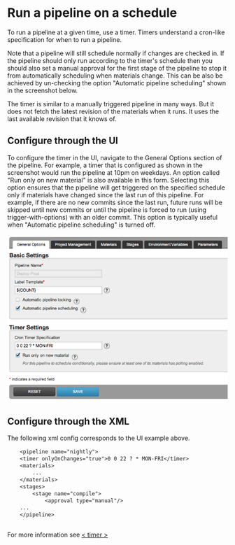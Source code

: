 # Run a pipeline on a schedule

To run a pipeline at a given time, use a timer. Timers understand a cron-like specification for when to run a pipeline.

Note that a pipeline will still schedule normally if changes are checked in. If the pipeline should only run according to the timer's schedule then you should also set a manual approval for the first stage of the pipeline to stop it from automatically scheduling when materials change. This can be also be achieved by un-checking the option "Automatic pipeline scheduling" shown in the screenshot below.

The timer is similar to a manually triggered pipeline in many ways. But it does not fetch the latest revision of the materials when it runs. It uses the last available revision that it knows of.

## Configure through the UI

To configure the timer in the UI, navigate to the General Options section of the pipeline. For example, a timer that is configured as shown in the screenshot would run the pipeline at 10pm on weekdays. An option called "Run only on new material" is also available in this form. Selecting this option ensures that the pipeline will get triggered on the specified schedule only if materials have changed since the last run of this pipeline. For example, if there are no new commits since the last run, future runs will be skipped until new commits or until the pipeline is forced to run (using trigger-with-options) with an older commit. This option is typically useful when "Automatic pipeline scheduling" is turned off.

![](../resources/images/cruise/admin/timer_ui.png)

## Configure through the XML

The following xml config corresponds to the UI example above.

``` {.code}
    <pipeline name="nightly">
    <timer onlyOnChanges="true">0 0 22 ? * MON-FRI</timer>
    <materials>
        ...
    </materials>
    <stages>
        <stage name="compile">
            <approval type="manual"/>
    ...
    </pipeline>
    
```

For more information see [< timer >](configuration_reference.html#timer)